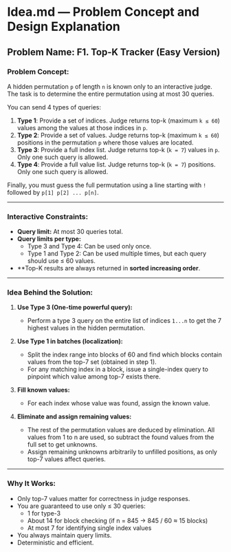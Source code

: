 # Idea.md — Problem Concept and Design Explanation

## Problem Name: F1. Top-K Tracker (Easy Version)

### Problem Concept:

A hidden permutation `p` of length `n` is known only to an interactive judge. The task is to determine the entire permutation using at most 30 queries.

You can send 4 types of queries:
1. **Type 1**: Provide a set of indices. Judge returns top-k (maximum `k ≤ 60`) values among the values at those indices in `p`.
2. **Type 2**: Provide a set of values. Judge returns top-k (maximum `k ≤ 60`) positions in the permutation `p` where those values are located.
3. **Type 3**: Provide a full index list. Judge returns top-k (`k = 7`) values in `p`. Only one such query is allowed.
4. **Type 4**: Provide a full value list. Judge returns top-k (`k = 7`) positions. Only one such query is allowed.

Finally, you must guess the full permutation using a line starting with `!` followed by `p[1] p[2] ... p[n]`.

---

### Interactive Constraints:

- **Query limit:** At most 30 queries total.
- **Query limits per type:**
  - Type 3 and Type 4: Can be used only once.
  - Type 1 and Type 2: Can be used multiple times, but each query should use ≤ 60 values.
- **Top-K results are always returned in **sorted increasing order**.

---

### Idea Behind the Solution:

1. **Use Type 3 (One-time powerful query):**
   - Perform a type 3 query on the entire list of indices `1...n` to get the 7 highest values in the hidden permutation.

2. **Use Type 1 in batches (localization):**
   - Split the index range into blocks of 60 and find which blocks contain values from the top-7 set (obtained in step 1).
   - For any matching index in a block, issue a single-index query to pinpoint which value among top-7 exists there.

3. **Fill known values:**
   - For each index whose value was found, assign the known value.

4. **Eliminate and assign remaining values:**
   - The rest of the permutation values are deduced by elimination. All values from 1 to n are used, so subtract the found values from the full set to get unknowns.
   - Assign remaining unknowns arbitrarily to unfilled positions, as only top-7 values affect queries.

---

### Why It Works:

- Only top-7 values matter for correctness in judge responses.
- You are guaranteed to use only ≤ 30 queries:
  - 1 for type-3
  - About 14 for block checking (if n = 845 → 845 / 60 ≈ 15 blocks)
  - At most 7 for identifying single index values
- You always maintain query limits.
- Deterministic and efficient.
